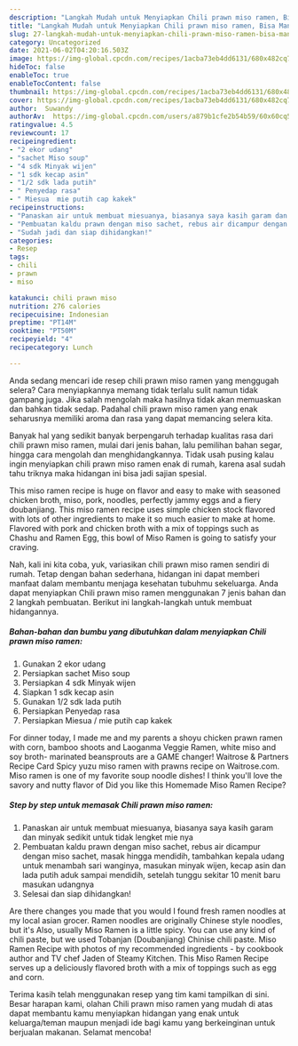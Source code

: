 ```yaml
---
description: "Langkah Mudah untuk Menyiapkan Chili prawn miso ramen, Bisa Manjain Lidah"
title: "Langkah Mudah untuk Menyiapkan Chili prawn miso ramen, Bisa Manjain Lidah"
slug: 27-langkah-mudah-untuk-menyiapkan-chili-prawn-miso-ramen-bisa-manjain-lidah
category: Uncategorized
date: 2021-06-02T04:20:16.503Z
image: https://img-global.cpcdn.com/recipes/1acba73eb4dd6131/680x482cq70/chili-prawn-miso-ramen-foto-resep-utama.jpg
hideToc: false
enableToc: true
enableTocContent: false
thumbnail: https://img-global.cpcdn.com/recipes/1acba73eb4dd6131/680x482cq70/chili-prawn-miso-ramen-foto-resep-utama.jpg
cover: https://img-global.cpcdn.com/recipes/1acba73eb4dd6131/680x482cq70/chili-prawn-miso-ramen-foto-resep-utama.jpg
author:  Suwandy
authorAv:  https://img-global.cpcdn.com/users/a879b1cfe2b54b59/60x60cq50/avatar.jpg
ratingvalue: 4.5
reviewcount: 17
recipeingredient:
- "2 ekor udang"
- "sachet Miso soup"
- "4 sdk Minyak wijen"
- "1 sdk kecap asin"
- "1/2 sdk lada putih"
- " Penyedap rasa"
- " Miesua  mie putih cap kakek"
recipeinstructions:
- "Panaskan air untuk membuat miesuanya, biasanya saya kasih garam dan minyak sedikit untuk tidak lengket mie nya"
- "Pembuatan kaldu prawn dengan miso sachet, rebus air dicampur dengan miso sachet, masak hingga mendidih, tambahkan kepala udang untuk menambah sari wanginya, masukan minyak wijen, kecap asin dan lada putih aduk sampai mendidih, setelah tunggu sekitar 10 menit baru masukan udangnya"
- "Sudah jadi dan siap dihidangkan!"
categories:
- Resep
tags:
- chili
- prawn
- miso

katakunci: chili prawn miso 
nutrition: 276 calories
recipecuisine: Indonesian
preptime: "PT14M"
cooktime: "PT50M"
recipeyield: "4"
recipecategory: Lunch

---
```



Anda sedang mencari ide resep chili prawn miso ramen yang menggugah selera? Cara menyiapkannya memang tidak terlalu sulit namun tidak gampang juga. Jika salah mengolah maka hasilnya tidak akan memuaskan dan bahkan tidak sedap. Padahal chili prawn miso ramen yang enak seharusnya memiliki aroma dan rasa yang dapat memancing selera kita.


Banyak hal yang sedikit banyak berpengaruh terhadap kualitas rasa dari chili prawn miso ramen, mulai dari jenis bahan, lalu pemilihan bahan segar, hingga cara mengolah dan menghidangkannya. Tidak usah pusing kalau ingin menyiapkan chili prawn miso ramen enak di rumah, karena asal sudah tahu triknya maka hidangan ini bisa jadi sajian spesial.

This miso ramen recipe is huge on flavor and easy to make with seasoned chicken broth, miso, pork, noodles, perfectly jammy eggs and a fiery doubanjiang. This miso ramen recipe uses simple chicken stock flavored with lots of other ingredients to make it so much easier to make at home. Flavored with pork and chicken broth with a mix of toppings such as Chashu and Ramen Egg, this bowl of Miso Ramen is going to satisfy your craving.


Nah, kali ini kita coba, yuk, variasikan chili prawn miso ramen sendiri di rumah. Tetap dengan bahan sederhana, hidangan ini dapat memberi manfaat dalam membantu menjaga kesehatan tubuhmu sekeluarga. Anda dapat menyiapkan Chili prawn miso ramen menggunakan 7 jenis bahan dan 2 langkah pembuatan. Berikut ini langkah-langkah untuk membuat hidangannya.

<!--inarticleads1-->

##### Bahan-bahan dan bumbu yang dibutuhkan dalam menyiapkan Chili prawn miso ramen:

1. Gunakan 2 ekor udang
1. Persiapkan sachet Miso soup
1. Persiapkan 4 sdk Minyak wijen
1. Siapkan 1 sdk kecap asin
1. Gunakan 1/2 sdk lada putih
1. Persiapkan  Penyedap rasa
1. Persiapkan  Miesua / mie putih cap kakek


For dinner today, I made me and my parents a shoyu chicken prawn ramen with corn, bamboo shoots and Laoganma Veggie Ramen, white miso and soy broth- marinated beansprouts are a GAME changer! Waitrose &amp; Partners Recipe Card Spicy yuzu miso ramen with prawns recipe on Waitrose.com. Miso ramen is one of my favorite soup noodle dishes! I think you&#39;ll love the savory and nutty flavor of Did you like this Homemade Miso Ramen Recipe? 

<!--inarticleads2-->

##### Step by step untuk memasak Chili prawn miso ramen:

1. Panaskan air untuk membuat miesuanya, biasanya saya kasih garam dan minyak sedikit untuk tidak lengket mie nya
1. Pembuatan kaldu prawn dengan miso sachet, rebus air dicampur dengan miso sachet, masak hingga mendidih, tambahkan kepala udang untuk menambah sari wanginya, masukan minyak wijen, kecap asin dan lada putih aduk sampai mendidih, setelah tunggu sekitar 10 menit baru masukan udangnya
1. Selesai dan siap dihidangkan!

Are there changes you made that you would I found fresh ramen noodles at my local asian grocer. Ramen noodles are originally Chinese style noodles, but it&#39;s Also, usually Miso Ramen is a little spicy. You can use any kind of chili paste, but we used Tobanjan (Doubanjiang) Chinise chili paste. Miso Ramen Recipe with photos of my recommended ingredients - by cookbook author and TV chef Jaden of Steamy Kitchen. This Miso Ramen Recipe serves up a deliciously flavored broth with a mix of toppings such as egg and corn. 

Terima kasih telah menggunakan resep yang tim kami tampilkan di sini. Besar harapan kami, olahan Chili prawn miso ramen yang mudah di atas dapat membantu kamu menyiapkan hidangan yang enak untuk keluarga/teman maupun menjadi ide bagi kamu yang berkeinginan untuk berjualan makanan. Selamat mencoba!
